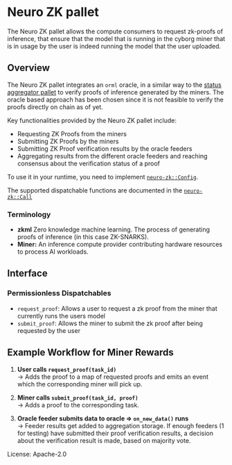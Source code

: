 # Neuro ZK pallet

The Neuro ZK pallet allows the compute consumers to request zk-proofs of inference, that ensure that the model that is running in the cyborg miner that is in usage by the user is indeed running the model that the user uploaded.

## Overview

The Neuro ZK pallet integrates an `orml` oracle, in a similar way to the [status aggregator pallet](https://github.com/Cyborg-Network/cyborg-parachain/blob/nzk-oracle/pallets/status-aggregator/README.md) to verify proofs of inference generated by the miners.
The oracle based approach has been chosen since it is not feasible to verify the proofs directly on chain as of yet.

Key functionalities provided by the Neuro ZK pallet include:

* Requesting ZK Proofs from the miners
* Submitting ZK Proofs by the miners
* Submitting ZK Proof verification results by the oracle feeders
* Aggregating results from the different oracle feeders and reaching consensus about the verification status of a proof

To use it in your runtime, you need to implement
[`neuro-zk::Config`](https://example.com/dummy-link).

The supported dispatchable functions are documented in the
[`neuro-zk::Call`](https://example.com/dummy-link)

### Terminology

* **zkml**  Zero knowledge machine learning. The process of generating proofs of inference (in this case ZK-SNARKS).
* **Miner:** An inference compute provider contributing hardware resources to process AI workloads.

## Interface

### Permissionless Dispatchables

- `request_proof`: Allows a user to request a zk proof from the miner that currently runs the users model
- `submit_proof`: Allows the miner to submit the zk proof after being requested by the user

## Example Workflow for Miner Rewards

1. **User calls `request_proof(task_id)`**  
   → Adds the proof to a map of requested proofs and emits an event which the corresponding miner will pick up.

2. **Miner calls `submit_proof(task_id, proof)`**  
   → Adds a proof to the corresponding task.

3. **Oracle feeder submits data to oracle => `on_new_data()` runs**  
   → Feeder results get added to aggregation storage. If enough feeders (1 for testing) have submitted their proof verification results, a decision about the verification result is made, based on majority vote.

License: Apache-2.0
